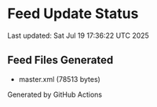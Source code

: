 # Feed Update Status
Last updated: Sat Jul 19 17:36:22 UTC 2025

## Feed Files Generated
- master.xml (78513 bytes)

Generated by GitHub Actions
